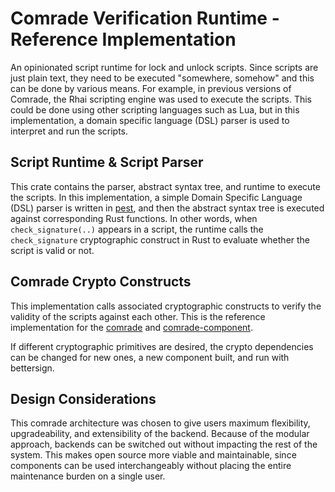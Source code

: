 # Comrade Verification Runtime -  Reference Implementation

An opinionated script runtime for lock and unlock scripts. Since scripts are just plain text, they need to be executed "somewhere, somehow" and this can be done by various means. For example, in previous versions of Comrade, the Rhai scripting engine was used to execute the scripts. This could be done using other scripting languages such as Lua, but in this implementation, a domain specific language (DSL) parser is used to interpret and run the scripts.

## Script Runtime & Script Parser

This crate contains the parser, abstract syntax tree, and runtime to execute the scripts. In this implementation, a simple Domain Specific Language (DSL) parser is written in [pest](https://pest.rs/book/intro.html), and then the abstract syntax tree is executed against corresponding Rust functions. In other words, when `check_signature(..)` appears in a script, the runtime calls the `check_signature` cryptographic construct in Rust to evaluate whether the script is valid or not.

## Comrade Crypto Constructs

This implementation calls associated cryptographic constructs to verify the validity of the scripts against each other. This is the reference implementation for the [comrade](../comrade) and [comrade-component](../comrade-component).

If different cryptographic primitives are desired, the crypto dependencies can be changed for new ones, a new component built, and run with bettersign.

## Design Considerations 

This comrade architecture was chosen to give users maximum flexibility, upgradeability, and extensibility of the backend. Because of the modular approach, backends can be switched out without impacting the rest of the system. This makes open source more viable and maintainable, since components can be used interchangeably without placing the entire maintenance burden on a single user.
